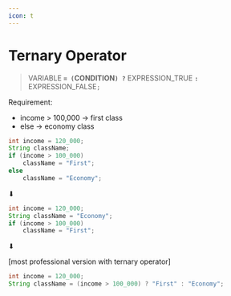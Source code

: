 ```yaml
---
icon: t
---
```


# Ternary Operator

> VARIABLE **`= (`**CONDITION**`) ?`** EXPRESSION\_TRUE **`:`** EXPRESSION\_FALSE`;`



Requirement:

* income > 100,000 -> first class
* &#x20;                         else -> economy class

```java
int income = 120_000;
String className;
if (income > 100_000)
    className = "First";
else
    className = "Economy";
```

⬇

```java
int income = 120_000;
String className = "Economy";
if (income > 100_000)
    className = "First";
```

⬇

\[most professional version with ternary operator]

```java
int income = 120_000;
String className = (income > 100_000) ? "First" : "Economy";
```

